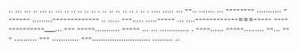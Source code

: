 .. ... ... .. ... .. ... .. .. .. .. .. . .. .. .. .. .. . .. . .... 
..... ...
--.. .......
... --------
........... -------
.........-------------
.. .....
---..... .....-----
... ....------------===-----
--------------___... ---
-----........... -----
... ... ............. . ----...... -----......... --... ---
.......... ---
............ 
---.......................... 
......... 
.. 
